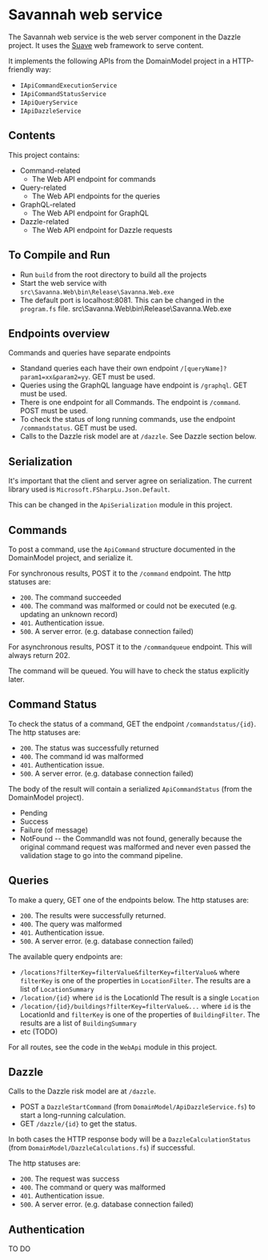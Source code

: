 ﻿# Savannah web service

The Savannah web service is the web server component in the Dazzle project.
It uses the [Suave](https://suave.io/) web framework to serve content.

It implements the following APIs from the DomainModel project in a HTTP-friendly way:

* `IApiCommandExecutionService`
* `IApiCommandStatusService`
* `IApiQueryService`
* `IApiDazzleService`

## Contents

This project contains:

* Command-related
  * The Web API endpoint for commands
* Query-related
  * The Web API endpoints for the queries 
* GraphQL-related
  * The Web API endpoint for GraphQL 
* Dazzle-related
  * The Web API endpoint for Dazzle requests

## To Compile and Run

* Run `build` from the root directory to build all the projects
* Start the web service with `src\Savanna.Web\bin\Release\Savanna.Web.exe`
* The default port is localhost:8081. This can be changed in the `program.fs` file.
src\Savanna.Web\bin\Release\Savanna.Web.exe

## Endpoints overview

Commands and queries have separate endpoints

* Standand queries each have their own endpoint `/[queryName]?param1=xx&param2=yy`.
  GET must be used.
* Queries using the GraphQL language have endpoint is `/graphql`.
  GET must be used.
* There is one endpoint for all Commands. The endpoint is `/command`. POST must be used.
* To check the status of long running commands, use the endpoint `/commandstatus`. GET must be used.
* Calls to the Dazzle risk model are at `/dazzle`. See Dazzle section below.


## Serialization

It's important that the client and server agree on serialization.
The current library used is `Microsoft.FSharpLu.Json.Default`.

This can be changed in the `ApiSerialization` module in this project.

## Commands

To post a command, use the `ApiCommand` structure documented in the DomainModel project,
and serialize it.

For synchronous results, POST it to the `/command` endpoint.
The http statuses are:

* `200`. The command succeeded
* `400`. The command was malformed or could not be executed (e.g. updating an unknown record)
* `401`. Authentication issue.
* `500`. A server error. (e.g. database connection failed)

For asynchronous results, POST it to the `/commandqueue` endpoint. This will always return 202.

The command will be queued. You will have to check the status explicitly later.

## Command Status

To check the status of a command, GET the endpoint `/commandstatus/{id}`.
The http statuses are:

* `200`. The status was successfully returned
* `400`. The command id was malformed
* `401`. Authentication issue.
* `500`. A server error. (e.g. database connection failed)

The body of the result will contain a serialized `ApiCommandStatus` (from the DomainModel project).

* Pending
* Success
* Failure (of message)
* NotFound -- the CommandId was not found, 
  generally because the original command request was malformed and never even passed the validation stage
  to go into the command pipeline.


## Queries

To make a query, GET one of the endpoints below. 
The http statuses are:

* `200`. The results were successfully returned.
* `400`. The query was malformed
* `401`. Authentication issue.
* `500`. A server error. (e.g. database connection failed)

The available query endpoints are:

* `/locations?filterKey=filterValue&filterKey=filterValue&` where `filterKey` is one of the
  properties in `LocationFilter`. The results are a list of `LocationSummary`
* `/location/{id}` where `id` is the LocationId
  The result is a single `Location`
* `/location/{id}/buildings?filterKey=filterValue&...` where `id` is the LocationId
  and `filterKey` is one of the properties of `BuildingFilter`.
  The results are a list of `BuildingSummary`
* etc (TODO)

For all routes, see the code in the `WebApi` module in this project.
  
## Dazzle

Calls to the Dazzle risk model are at `/dazzle`. 

* POST a `DazzleStartCommand` (from `DomainModel/ApiDazzleService.fs`) to start a long-running calculation.
* GET `/dazzle/{id}` to get the status.

In both cases the HTTP response body will be a `DazzleCalculationStatus` (from `DomainModel/DazzleCalculations.fs`)
if successful.

The http statuses are:

* `200`. The request was success
* `400`. The command or query was malformed
* `401`. Authentication issue.
* `500`. A server error. (e.g. database connection failed)


## Authentication

TO DO


